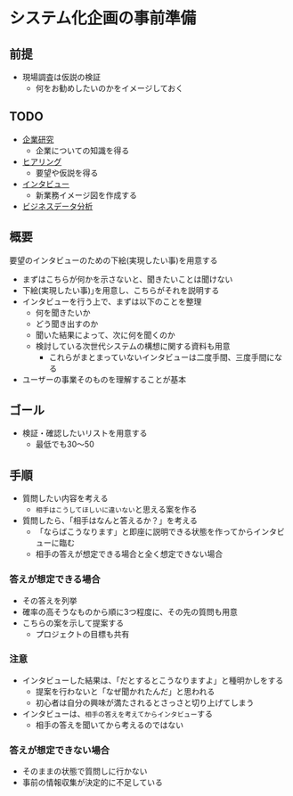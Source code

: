 # システム化企画の事前準備

## 前提

* 現場調査は仮説の検証
    * 何をお勧めしたいのかをイメージしておく

## TODO

* [企業研究](01_research)
    * 企業についての知識を得る
* [ヒアリング](02_hearing)
    * 要望や仮説を得る
* [インタビュー](03_interview)
    * 新業務イメージ図を作成する
* [ビジネスデータ分析](04_analysis)

## 概要

要望のインタビューのための下絵(実現したい事)を用意する

* まずはこちらが何かを示さないと、聞きたいことは聞けない
* 下絵(実現したい事)｣を用意し、こちらがそれを説明する
* インタビューを行う上で、まずは以下のことを整理
    * 何を聞きたいか
    * どう聞き出すのか
    * 聞いた結果によって、次に何を聞くのか
    * 検討している次世代システムの構想に関する資料も用意
        * これらがまとまっていないインタビューは二度手間、三度手間になる
* ユーザーの事業そのものを理解することが基本

## ゴール

* 検証・確認したいリストを用意する
    * 最低でも30〜50
    
## 手順

* 質問したい内容を考える
    * `相手はこうしてほしいに違いない`と思える案を作る
* 質問したら、「相手はなんと答えるか？」を考える
    * 「ならばこうなります」と即座に説明できる状態を作ってからインタビューに臨む
    * 相手の答えが想定できる場合と全く想定できない場合

### 答えが想定できる場合

* その答えを列挙
* 確率の高そうなものから順に3つ程度に、その先の質問も用意
* こちらの案を示して提案する
    * プロジェクトの目標も共有

### 注意

* インタビューした結果は、「だとするとこうなりますよ」と種明かしをする
    * 提案を行わないと「なぜ聞かれたんだ」と思われる
    * 初心者は自分の興味が満たされるとさっさと切り上げてしまう
* インタビューは、`相手の答えを考えてからインタビュー`する
    * 相手の答えを聞いてから考えるのではない

### 答えが想定できない場合

* そのままの状態で質問しに行かない
* 事前の情報収集が決定的に不足している
